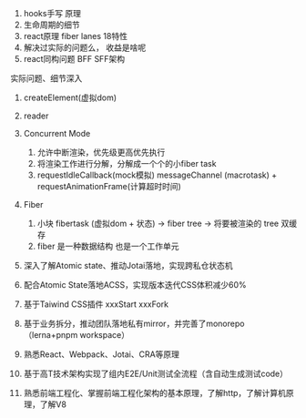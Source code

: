 1. hooks手写 原理
2. 生命周期的细节
3. react原理 fiber lanes 18特性
4. 解决过实际的问题么， 收益是啥呢
5. react同构问题 BFF SFF架构

实际问题、细节深入

1. createElement(虚拟dom)
2. reader
3. Concurrent Mode
   1. 允许中断渲染，优先级更高优先执行
   2. 将渲染工作进行分解，分解成一个个的小fiber task
   3. requestIdleCallback(mock模拟)
      messageChannel (macrotask) + requestAnimationFrame(计算超时时间)
4. Fiber
   1. 小块 fibertask (虚拟dom + 状态) -> fiber tree -> 将要被渲染的 tree 双缓存
   2. fiber 是一种数据结构 也是一个工作单元


1. 深入了解Atomic state、推动Jotai落地，实现跨私仓状态机
2. 配合Atomic State落地ACSS，实现版本迭代CSS体积减少60%
3. 基于Taiwind CSS插件 xxxStart xxxFork
4. 基于业务拆分，推动团队落地私有mirror，并完善了monorepo（lerna+pnpm workspace）
5. 熟悉React、Webpack、Jotai、CRA等原理
6. 基于高T技术架构实现了组内E2E/Unit测试全流程（含自动生成测试code）
7. 熟悉前端工程化、掌握前端工程化架构的基本原理，了解http，了解计算机原理，了解V8
